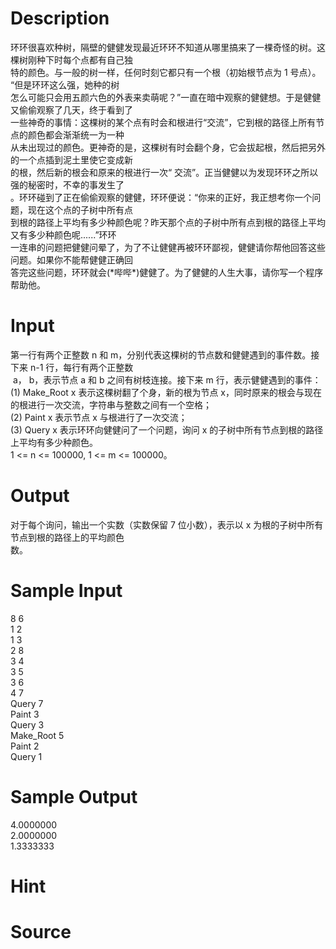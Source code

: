 
# Description

<div class="content"><div>环环很喜欢种树，隔壁的健健发现最近环环不知道从哪里搞来了一棵奇怪的树。这棵树刚种下时每个点都有自己独</div>
<div>特的颜色。与一般的树一样，任何时刻它都只有一个根（初始根节点为 1 号点）。 “但是环环这么强，她种的树</div>
<div>怎么可能只会用五颜六色的外表来卖萌呢？”一直在暗中观察的健健想。于是健健又偷偷观察了几天，终于看到了</div>
<div>一些神奇的事情：这棵树的某个点有时会和根进行“交流”，它到根的路径上所有节点的颜色都会渐渐统一为一种</div>
<div>从未出现过的颜色。更神奇的是，这棵树有时会翻个身，它会拔起根，然后把另外的一个点插到泥土里使它变成新</div>
<div>的根，然后新的根会和原来的根进行一次“ 交流”。正当健健以为发现环环之所以强的秘密时，不幸的事发生了</div>
<div>。环环碰到了正在偷偷观察的健健，环环便说：“你来的正好，我正想考你一个问题，现在这个点的子树中所有点</div>
<div>到根的路径上平均有多少种颜色呢？昨天那个点的子树中所有点到根的路径上平均又有多少种颜色呢......”环环</div>
<div>一连串的问题把健健问晕了，为了不让健健再被环环鄙视，健健请你帮他回答这些问题。如果你不能帮健健正确回</div>
<div>答完这些问题，环环就会(*哔哔*)健健了。为了健健的人生大事，请你写一个程序帮助他。</div>
<div></div></div>

# Input

<div class="content"><div>第一行有两个正整数 n 和 m，分别代表这棵树的节点数和健健遇到的事件数。接下来 n-1 行，每行有两个正整数</div>
<div> a， b，表示节点 a 和 b 之间有树枝连接。接下来 m 行，表示健健遇到的事件：</div>
<div>(1) Make_Root x 表示这棵树翻了个身，新的根为节点 x，同时原来的根会与现在</div>
<div>的根进行一次交流，字符串与整数之间有一个空格；</div>
<div>(2) Paint x 表示节点 x 与根进行了一次交流；</div>
<div>(3) Query x 表示环环向健健问了一个问题，询问 x 的子树中所有节点到根的路径上平均有多少种颜色。</div>
<div>1 &lt;= n &lt;= 100000, 1 &lt;= m &lt;= 100000。</div>
<div></div></div>

# Output

<div class="content"><div>对于每个询问，输出一个实数（实数保留 7 位小数），表示以 x 为根的子树中所有节点到根的路径上的平均颜色</div>
<div>数。</div>
<div></div></div>

# Sample Input

<div class="content"><span class="sampledata">8 6<br/>
1 2<br/>
1 3<br/>
2 8<br/>
3 4<br/>
3 5<br/>
3 6<br/>
4 7<br/>
Query 7<br/>
Paint 3<br/>
Query 3<br/>
Make_Root 5<br/>
Paint 2<br/>
Query 1</span></div>

# Sample Output

<div class="content"><span class="sampledata">4.0000000<br/>
2.0000000<br/>
1.3333333</span></div>

# Hint

<div class="content"><p></p></div>

# Source

<div class="content"><p><a href="problemset.php?search="></a></p></div>

